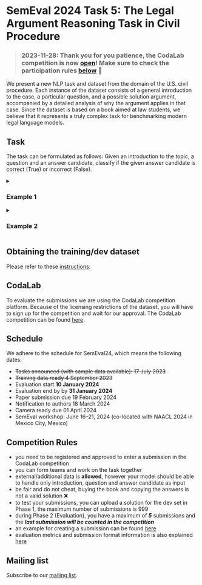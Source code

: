 # SemEval 2024 Task 5: The Legal Argument Reasoning Task in Civil Procedure
>
> ### 2023-11-28: Thank you for you patience, the CodaLab competition is now [open](https://codalab.lisn.upsaclay.fr/competitions/14817)! Make sure to check the participation rules [below](#competition-rules) 🎉
>

We present a new NLP task and dataset from the domain of the U.S. civil procedure. Each instance of the dataset consists of a general introduction to the case, a particular question, and a possible solution argument, accompanied by a detailed analysis of why the argument applies in that case. Since the dataset is based on a book aimed at law students, we believe that it represents a truly complex task for benchmarking modern legal language models.

## Task
        
The task can be formulated as follows: Given an introduction to the topic, a question and an answer candidate, classify if the given answer candidate is correct (True) or incorrect (False).

<details>
        <summary><h3>Example 1</h3></summary>

<h4>Introduction</h4> My students always get confused about the relationship between removal to federal court and personal jurisdiction. Suppose that a defendant is sued in Arizona and believes that she is not subject to personal jurisdiction there. Naturally, she should object to personal jurisdiction. [...] But generally the scope of personal jurisdiction in the federal court will be the same as that of the state court, because the Federal Rules require the federal court in most cases to conform to state limits on personal jurisdiction. Fed. R. Civ. P. 4(k)(1)(A). I’ve stumped a multitude of students on this point. Consider the following two cases to clarify the point.

<h4>Question</h4> 7. A switch in time. Yasuda, from Oregon, sues Boyle, from Idaho, on a state law unfair competition claim, seeking \$250,000 in damages. He sues in state court in Oregon. Ten days later (before an answer is due in state court), Boyle files a notice of removal in federal court. Five days after removing, Boyle answers the complaint, including in her answer an objection to personal jurisdiction. Boyle’s objection to personal jurisdiction is

<h4>Answer Candidate</h4> not waived by removal, but will be denied because the federal courts have power to exercise broader personal jurisdiction than the state courts.

<h4>Label</h4> 0

</details>
<details>
  <summary><h3>Example 2</h3></summary>

<h4>Introduction</h4> My students always get confused about the relationship between removal to federal court and personal jurisdiction. Suppose that a defendant is sued in Arizona and believes that she is not subject to personal jurisdiction there. Naturally, she should object to personal jurisdiction. [...] But generally the scope of personal jurisdiction in the federal court will be the same as that of the state court, because the Federal Rules require the federal court in most cases to conform to state limits on personal jurisdiction. Fed. R. Civ. P. 4(k)(1)(A). I’ve stumped a multitude of students on this point. Consider the following two cases to clarify the point.

<h4>Question</h4> 7. A switch in time. Yasuda, from Oregon, sues Boyle, from Idaho, on a state law unfair competition claim, seeking \$250,000 in damages. He sues in state court in Oregon. Ten days later (before an answer is due in state court), Boyle files a notice of removal in federal court. Five days after removing, Boyle answers the complaint, including in her answer an objection to personal jurisdiction. Boyle’s objection to personal jurisdiction is

<h4>Answer Candidate</h4> not waived by removal. The court should dismiss if there is no personal jurisdiction over Boyle in Oregon, even though the case was properly removed.

<h4>Label</h4> 1

</details>

## Obtaining the training/dev dataset

Please refer to these [instructions](https://github.com/trusthlt/legal-argument-reasoning-task#obtaining-the-dataset).

## CodaLab

To evaluate the submissions we are using the CodaLab competition platform. Because of the licensing restrictions of the dataset, you will have to sign up for the competition and wait for our approval. 
The CodaLab competition can be found [here](https://codalab.lisn.upsaclay.fr/competitions/14817).

## Schedule
We adhere to the schedule for SemEval24, which means the following dates:

* ~~Tasks announced (with sample data available): 17 July 2023~~
* ~~Training data ready 4 September 2023~~
* Evaluation start **10 January 2024**
* Evaluation end by by **31 January 2024**
* Paper submission due 19 February 2024
* Notification to authors 18 March 2024
* Camera ready due 01 April 2024
* SemEval workshop: June 16–21, 2024 (co-located with NAACL 2024 in Mexico City, Mexico)

## Competition Rules
- you need to be registered and approved to enter a submission in the CodaLab competition
- you can form teams and work on the task together
- external/additional data is **allowed**, however your model should be able to handle only introduction, question and answer candidate as input
- be fair and do not cheat, buying the book and copying the answers is not a valid solution ❌
- to test your submissions, you can upload a solution for the dev set in Phase 1, the maximum number of submissions is 999
- during Phase 2 (Evaluation), you have a maximum of ***5*** submissions and the ***last submission will be counted in the competition***
- an example for creating a submission can be found [here](https://codalab.lisn.upsaclay.fr/competitions/14817#participate-get_starting_kit)
- evaluation metrics and submission format information is also explained [here](https://codalab.lisn.upsaclay.fr/competitions/14817#learn_the_details-evaluation)

## Mailing list

Subscribe to our [mailing list](https://lists.ukp.informatik.tu-darmstadt.de/wws/subscribe/semeval24-legal-reasoning).
